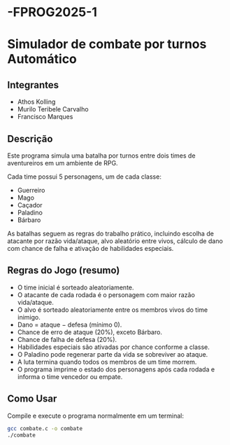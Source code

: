 # -FPROG2025-1
# Simulador de combate por turnos Automático

## Integrantes

- Athos Kolling
- Murilo Teribele Carvalho
- Francisco Marques

## Descrição

Este programa simula uma batalha por turnos entre dois times de aventureiros em um ambiente de RPG.

Cada time possui 5 personagens, um de cada classe:

- Guerreiro
- Mago
- Caçador
- Paladino
- Bárbaro

As batalhas seguem as regras do trabalho prático, incluindo escolha de atacante por razão vida/ataque, alvo aleatório entre vivos, cálculo de dano com chance de falha e ativação de habilidades especiais.

## Regras do Jogo (resumo)

- O time inicial é sorteado aleatoriamente.
- O atacante de cada rodada é o personagem com maior razão vida/ataque.
- O alvo é sorteado aleatoriamente entre os membros vivos do time inimigo.
- Dano = ataque − defesa (mínimo 0).
- Chance de erro de ataque (20%), exceto Bárbaro.
- Chance de falha de defesa (20%).
- Habilidades especiais são ativadas por chance conforme a classe.
- O Paladino pode regenerar parte da vida se sobreviver ao ataque.
- A luta termina quando todos os membros de um time morrem.
- O programa imprime o estado dos personagens após cada rodada e informa o time vencedor ou empate.

## Como Usar

Compile e execute o programa normalmente em um terminal:

```bash
gcc combate.c -o combate
./combate